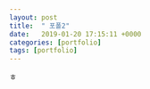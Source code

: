 ```yaml
---
layout: post
title:  " 포폴2"
date:   2019-01-20 17:15:11 +0000
categories: [portfolio]
tags: [portfolio]
---
```

ㅎ
